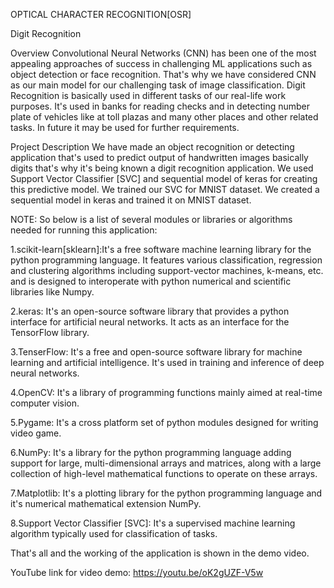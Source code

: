 OPTICAL CHARACTER RECOGNITION[OSR]

Digit Recognition


Overview
Convolutional Neural Networks (CNN) has been one of the most appealing approaches of success in challenging ML applications such as object detection or face recognition.
That's why we have considered CNN as our main model for our challenging task of image classification.
Digit Recognition is basically used in different tasks of our real-life work purposes.
It's used in banks for reading checks and in detecting number plate of vehicles like at toll plazas and many other places and other related tasks.
In future it may be used for further requirements.

Project Description
We have made an object recognition or detecting application that's used to predict output of handwritten images basically digits that's why it's being known a digit recognition application.
We used Support Vector Classifier [SVC] and sequential model of keras for creating this predictive model. We trained our SVC for MNIST dataset. We created a sequential model in keras and trained it on MNIST dataset.


NOTE:
So below is a list of several modules or libraries or algorithms needed for running this application:

1.scikit-learn[sklearn]:It's a free software machine learning library for the python programming language. It features various classification, regression and clustering algorithms including support-vector machines, k-means, etc. and is designed to interoperate with python numerical and scientific libraries like Numpy.

2.keras: It's an open-source software library that provides a python interface for artificial neural networks. It acts as an interface for the TensorFlow library.

3.TenserFlow: It's a free and open-source software library for machine learning and artificial intelligence. It's used in training and inference of deep neural networks.

4.OpenCV: It's a library of programming functions mainly aimed at real-time computer vision.

5.Pygame: It's a cross platform set of python modules designed for writing video game.

6.NumPy: It's a library for the python programming language adding support for large, multi-dimensional arrays and matrices, along with a large collection of high-level mathematical functions to operate on these arrays.

7.Matplotlib: It's a plotting library for the python programming language and it's numerical mathematical extension NumPy.

8.Support Vector Classifier [SVC]: It's a supervised machine learning algorithm typically used for classification of tasks.


That's all and the working of the application is shown in the demo video.

YouTube link for video demo: https://youtu.be/oK2gUZF-V5w


